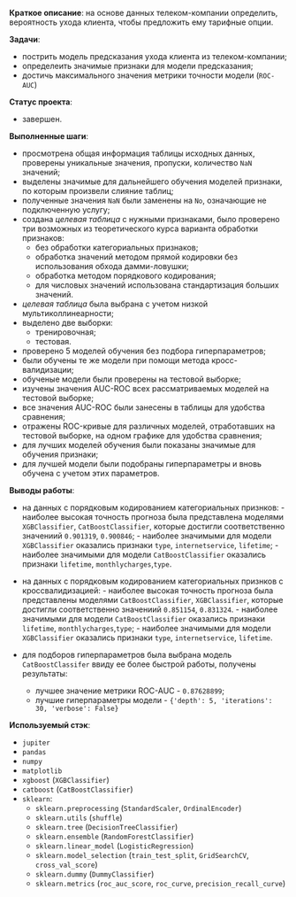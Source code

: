 **Краткое описание**: 
на основе данных телеком-компании определить, вероятность ухода клиента, чтобы предложить ему тарифные опции.

**Задачи**:
- пострить модель предсказания ухода клиента из телеком-компании;
- определеить значимые признаки для модели предсказания;
- достичь максимального значения метрики точности модели (`ROC-AUC`)

**Статус проекта**:
- завершен.

**Выполненные шаги**:
- просмотрена общая информация таблицы исходных данных, проверены уникальные значения, пропуски, 
количество `NaN` значений;
- выделены значимые для дальнейшего обучения моделей признаки, по которым произвели слияние таблиц;
- полученные значения `NaN` были заменены на `No`, означающие не подключенную услугу;
- создана *целевая таблица* с нужными признаками, было проверено три возможных из теоретического курса варианта обработки признаков: 
    - без обработки категориальных признаков;
    - обработка значений методом прямой кодировки без использования обхода дамми-ловушки;
    - обработка методом порядкового кодирования;
    - для числовых значений использована стандартизация больших значений.
- *целевая таблица* была выбрана с учетом низкой мультиколлинеарности;
- выделено две выборки:
    - тренировочная;
    - тестовая.
- проверено 5 моделей обучения без подбора гиперпараметров;
- были обучены те же модели при помощи метода кросс-валидизации;
- обученые модели были проверены на тестовой выборке;
- изучены значения AUC-ROC всех рассматриваемых моделей на тестовой выборке;
- все значения AUC-ROC были занесены в таблицы для удобства сравнения;
- отражены ROC-кривые для различных моделей, отработавших на тестовой выборке, 
на одном графике для удобства сравнения;
- для лучших моделей обучения были показаны значимые для обучения признаки;
- для лучшей модели были подобраны гиперпараметры и вновь обучена с учетом этих параметров.

**Выводы работы**: 
- на данных с порядковым кодированием категориальных признков:
       - наиболее высокая точность прогноза была представлена моделями `XGBClassifier`, `CatBoostClassifier`, которые достигли соответственно значениий  `0.901319`, `0.900846`;
       - наиболее значимыми для модели `XGBClassifier` оказались признаки `type`, `internetservice`, `lifetime`;
       - наиболее значимыми для модели `CatBoostClassifier` оказались признаки `lifetime`, `monthlycharges`,`type`.
- на данных с порядковым кодированием категориальных признков с кроссвалидизацией:
       - наиболее высокая точность прогноза была представлены моделями `CatBoostClassifier`, `XGBClassifier`, которые достигли соответственно значениий  `0.851154`, `0.831324`.
       - наиболее значимыми для модели `CatBoostClassifier` оказались признаки `lifetime`, `monthlycharges`,`type`;
       - наиболее значимыми для модели `XGBClassifier` оказались признаки `type`, `internetservice`, `lifetime`.
       
- для подборов гиперпараметров была выбрана модель `CatBoostClassifer` ввиду ее более быстрой работы, получены результаты:
  - лучшее значение метрики ROC-AUC - `0.87628899`;
  - лучшие гиперпараметры модели - `{'depth': 5, 'iterations': 30, 'verbose': False}`


**Используемый стэк**:
- `jupiter`
- `pandas`
- `numpy`
- `matplotlib`
- `xgboost` (`XGBClassifier`)
- `catboost` (`CatBoostClassifier`)
- `sklearn`:
  - `sklearn.preprocessing` (`StandardScaler`, `OrdinalEncoder`)
  - `sklearn.utils` (`shuffle`)
  - `sklearn.tree` (`DecisionTreeClassifier`)
  - `sklearn.ensemble` (`RandomForestClassifier`)
  - `sklearn.linear_model` (`LogisticRegression`)
  - `sklearn.model_selection` (`train_test_split`, `GridSearchCV`, `cross_val_score`)
  - `sklearn.dummy` (`DummyClassifier`)
  - `sklearn.metrics` (`roc_auc_score`, `roc_curve`, `precision_recall_curve`)

